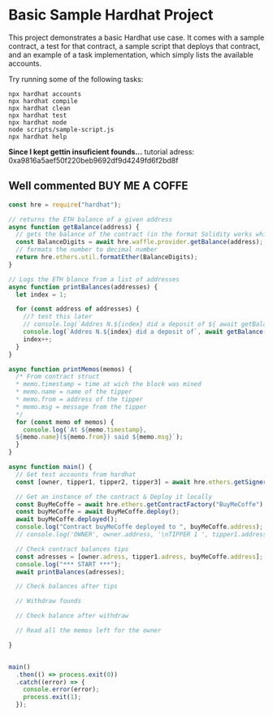 # Basic Sample Hardhat Project

This project demonstrates a basic Hardhat use case. It comes with a sample contract, a test for that contract, a sample script that deploys that contract, and an example of a task implementation, which simply lists the available accounts.

Try running some of the following tasks:

```shell
npx hardhat accounts
npx hardhat compile
npx hardhat clean
npx hardhat test
npx hardhat node
node scripts/sample-script.js
npx hardhat help
```
**Since I kept gettin insuficient founds...**
tutorial adress: 0xa9816a5aef50f220beb9692df9d4249fd6f2bd8f

## Well commented BUY ME A COFFE
```js
const hre = require("hardhat");

// returns the ETH balance of a given address
async function getBalance(address) {
  // gets the balance of the contract (in the format Solidity works whit no decimals)
  const BalanceDigits = await hre.waffle.provider.getBalance(address);
  // formats the number to decimal number
  return hre.ethers.util.formatEther(BalanceDigits);
}

// Logs the ETH blance from a list of addresses
async function printBalances(addresses) {
  let index = 1;

  for (const address of addresses) {
    //? test this later
    // console.log(`Addres N.${index} did a deposit of ${ await getBalance(address)}`);
    console.log(`Addres N.${index} did a deposit of`, await getBalance(address));
    index++;
  }
}

async function printMemos(memos) {
  /* From contract struct
  * memo.timestamp = time at wich the block was mined
  * memo.name = name of the tipper
  * memo.from = address of the tipper
  * memo.msg = message from the tipper
  */
  for (const memo of memos) {
    console.log(`At ${memo.timestamp}, 
  ${memo.name}(${memo.from}) said ${memo.msg}`);
  }
}

async function main() {
  // Get test accounts from hardhat
  const [owner, tipper1, tipper2, tipper3] = await hre.ethers.getSigners();

  // Get an instance of the contract & Deploy it locally
  const BuyMeCoffe = await hre.ethers.getContractFactory("BuyMeCoffe");
  const buyMeCoffe = await BuyMeCoffe.deploy();
  await buyMeCoffe.deployed();
  console.log("Contract buyMeCoffe deployed to ", buyMeCoffe.address);
  // console.log('OWNER', owner.address, '\nTIPPER 1 ', tipper1.address);

  // Check contract balances tips
  const adresses = [owner.adress, tipper1.adress, buyMeCoffe.address];
  console.log("*** START ***");
  await printBalances(adresses);

  // Check balances after tips

  // Withdraw founds

  // Check balance after withdraw

  // Read all the memos left for the owner

}


main()
  .then(() => process.exit(0))
  .catch((error) => {
    console.error(error);
    process.exit(1);
  });
```